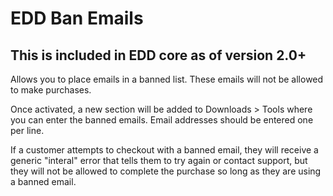EDD Ban Emails
==============

## This is included in EDD core as of version 2.0+

Allows you to place emails in a banned list. These emails will not be allowed to make purchases.

Once activated, a new section will be added to Downloads > Tools where you can enter the banned emails. Email addresses should be entered one per line.

If a customer attempts to checkout with a banned email, they will receive a generic "interal" error that tells them to try again or contact support, but they will not be allowed to complete the purchase so long as they are using a banned email.
